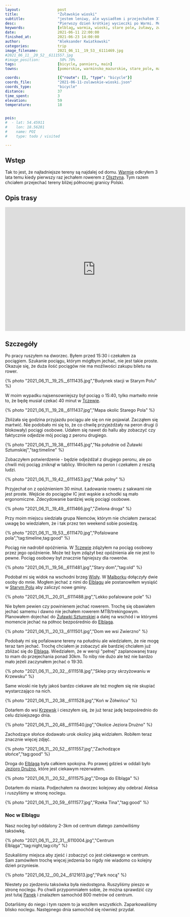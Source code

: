 ```yaml
---
layout:                 post
title:                  "Żuławskie wioski"
subtitle:               "jestem leniwy, ale wysiadłem i przejechałem 37km aby zaliczyć dwie dodatkowe gminy"
desc:                   "Pierwszy dzień krótkiej wycieczki po Warmi. Mogłem jechać pociągiem bezpośrednio do Elblągu ale postanowiłem wysiąść i pozwiedzać okoliczne wioski."
keywords:               [elblag, warmia, wioski, stare pole, żuławy, zwierzno, krzewsk, wieczór]
date:                   2021-06-11 22:00:00
finished_at:            2021-06-23 14:00:00
author:                 "Aleksander Kwiatkowski"
categories:             trip
image_filename:         2021_06_11__19_53__6111469.jpg
#2021_06_11__20_52__6111557.jpg
#image_position:         50% 70%
tags:                   [bicycle, panniers, main]
towns:                  [pomorskie, warminsko_mazurskie, stare_pole, markusy, elblag]

coords:                 [{"route": [], "type": "bicycle"}]
coords_file:            "2021-06-11-zulawskie-wioski.json"
coords_type:            "bicycle"
distance:               37
time_spent:             3
elevation:              59
temperature:            18


pois:
#  - lat: 54.45911
#    lon: 18.56281
#    name: POI
#    type: todo / visited

---
```


[wiki-warmia]: https://pl.wikipedia.org/wiki/Warmia
[wiki-olsztyn]: https://pl.wikipedia.org/wiki/Olsztyn
[wiki-tczew]: https://pl.wikipedia.org/wiki/Tczew
[wiki-rzeka-wisla]: https://pl.wikipedia.org/wiki/Wis%C5%82a
[wiki-malbork]: https://pl.wikipedia.org/wiki/Malbork
[wiki-elblag]: https://pl.wikipedia.org/wiki/Elbl%C4%85g
[wiki-stare-pole]: https://pl.wikipedia.org/wiki/Stare_Pole_(wojew%C3%B3dztwo_pomorskie)
[wiki-zulawka-sztumska]: https://pl.wikipedia.org/wiki/%C5%BBu%C5%82awka_Sztumska_(wie%C5%9B)
[wiki-krzewsk]: https://pl.wikipedia.org/wiki/Krzewsk
[wiki-jezioro-druzno]: https://pl.wikipedia.org/wiki/Druzno

[panek]: https://pl.wikipedia.org/wiki/Panek_CarSharing

## Wstęp

Tak to jest, że najładniejsze tereny są najdalej od domu.
[Warmie][wiki-warmia] odkryłem 3 lata temu kiedy pierwszy raz jechałem
rowerem z [Olsztyna][wiki-olsztyn]. Tym razem chciałem przejechać tereny bliżej
północnej granicy Polski.

## Opis trasy

<iframe height='405' width='590' frameborder='0' allowtransparency='true' scrolling='no' src='https://www.strava.com/activities/5465963297/embed/ebc31502a808a34601ab081e2d3ba1cfaa7bd158'></iframe>

## Szczegóły

Po pracy ruszyłem na dworzec. Byłem przed 15:30 i czekałem za pociągiem.
Szukanie pociągu, którym mógłbym jechać, nie jest takie proste. Okazuje się, że
duża ilość pociągów nie ma możliwości zakupu biletu na rower.

{% photo "2021_06_11__19_25__6111435.jpg","Budynek stacji w Starym Polu" %}

W moim wypadku najsensowniejszy był pociąg o 15:40, tylko martwiło mnie to, że
będę musiał czekać 40 minut w [Tczewie][wiki-tczew].

{% photo "2021_06_11__19_28__6111437.jpg","Mapa okolic Starego Pola" %}

Zbliżała się godzina przyjazdu pociągu ale się on nie pojawiał. Zacząłem się
martwić. Nie podobało mi się to, że co chwilę przyjeżdżały na peron drugi (i blokowały)
pociągi osobowe. Udałem się nawet do hallu aby zobaczyć czy faktycznie
odjedzie mój pociąg z peronu drugiego.

{% photo "2021_06_11__19_38__6111445.jpg","Na południe od Żuławki Sztumskiej","tag:timeline" %}

Zobaczyłem potwierdzenie - będzie odjeżdżał z drugiego peronu, ale po chwili
mój pociąg zniknął w tablicy. Wróciłem na peron i czekałem z resztą ludzi.

{% photo "2021_06_11__19_42__6111453.jpg","Mak polny" %}

Przyjechał on z opóźnieniem 30 minut. Ładowanie roweru z sakwami nie jest
proste. Wejście do pociągów IC jest wąskie a schodki są mało ergonomiczne.
Zdecydowanie bardziej wolę pociągi osobowe.

{% photo "2021_06_11__19_49__6111466.jpg","Zielona droga" %}

Przy moim miejscu siedziała grupa Niemców, którym nie chciałem zwracać uwagę
bo wiedziałem, że i tak przez ten weekend sobie posiedzę.

{% photo "2021_06_11__19_53__6111470.jpg","Pofalowane pola","tag:timeline,tag:good" %}

Pociąg nie nadrobił opóźnienia. W [Tczewie][wiki-tczew] zdążyłem na pociąg
osobowy przez jego opóźnienie. Może też bym zdążył bez opóźnienia ale nie
jest to pewne. Pociąg osobowy był znacznie fajniejszy dla rowerów.

{% photo "2021_06_11__19_56__6111481.jpg","Stary dom","tag:old" %}

Podobał mi się widok na wschodni brzeg [Wisły][wiki-rzeka-wisla].
W [Malborku][wiki-malbork] dołączyły dwie osoby do mnie. Mogłem jechać
z nimi do [Elblągu][wiki-elblag] ale postanowiłem wysiąść
w [Starym Polu][wiki-stare-pole] aby zaliczyć nowe gminy.

{% photo "2021_06_11__20_01__6111488.jpg","Lekko pofalowane pole" %}

Nie byłem pewien czy powinienem jechać rowerem. Trochę się obawiałem jechać samemu
i dawno nie jechałem rowerem MTB/trekingowym. Planowałem dojechać do
[Żuławki Sztumskiej][wiki-zulawka-sztumska] a dalej na wschód i
w którymś momencie jechać na północ bezpośrednio do
[Elbląga][wiki-elblag].

{% photo "2021_06_11__20_13__6111501.jpg","Dom we wsi Zwierzno" %}

Podobały mi się pofalowane tereny na południu ale wiedziałem, że nie mogę teraz
tam jechać. Trochę chciałem je zobaczyć ale bardziej chciałem już
zbliżać się do [Elbląga][wiki-elblag]. Wiedziałem, że w wersji
"pełnej" zaplanowanej trasy to mam do przejechania ponad 30km. To niby nie dużo ale też nie
bardzo mało jeżeli zaczynałem jechać o 19:30.

{% photo "2021_06_11__20_32__6111518.jpg","Sklep przy skrzyżowaniu w Krzewsku" %}

Same wioski nie były jakoś bardzo ciekawe ale też mogłem się nie skupiać
wystarczająco na nich.

{% photo "2021_06_11__20_38__6111528.jpg","Koń w Żółwińcu" %}

Dotarłem do wsi [Krzewsk][wiki-krzewsk] i cieszyłem się, że już teraz jadę
bezpośrednio do celu dzisiejszego dnia.

{% photo "2021_06_11__20_48__6111540.jpg","Okolice Jeziora Drużno" %}

Zachodzące słońce dodawało urok okolicy jaką widziałem. Robiłem teraz znacznie więcej
zdjęć.

{% photo "2021_06_11__20_52__6111557.jpg","Zachodzące słońce","tag:good" %}

Droga do [Elbląga][wiki-elblag] była całkiem spokojna. Po prawej
gdzieś w oddali było [Jezioro Drużno][wiki-jezioro-druzno], które jest
ciekawym rezerwatem.

{% photo "2021_06_11__20_52__6111575.jpg","Droga do Elbląga" %}

Dotarłem do miasta. Podjechałem na dworzec kolejowy aby odebrać Aleksa i
ruszyliśmy w stronę noclegu.

{% photo "2021_06_11__20_59__6111577.jpg","Rzeka Tina","tag:good" %}

### Noc w Elblągu

Nasz nocleg był oddalony 2-3km od centrum dlatego zamówiliśmy taksówkę.

{% photo "2021_06_11__22_31__6110004.jpg","Centrum Elbląga","tag:night,tag:city" %}

Szukaliśmy miejsca aby zjeść i zobaczyć co jest ciekawego w centrum.
Sam zamówiłem trochę więcej jedzenia bo nigdy nie wiadomo co kolejny dzień przyniesie.

{% photo "2021_06_12__00_24__6121613.jpg","Park nocą" %}

Niestety po zjedzeniu taksówka była niedostępna. Ruszyliśmy pieszo w stronę noclegu.
Po chwili przypomniałem sobie, że można sprawdzić czy jest tutaj
[Panek][panek] i znalazłem samochód 800 metrów od centrum.

Dotarliśmy do niego i tym razem to ja woziłem wszystkich. Zaparkowaliśmy
blisko noclegu. Następnego dnia samochód się również przydał.
